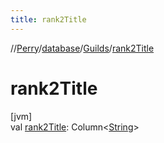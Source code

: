 ```yaml
---
title: rank2Title
---
```

//[Perry](../../../index.html)/[database](../index.html)/[Guilds](index.html)/[rank2Title](rank2-title.html)



# rank2Title



[jvm]\
val [rank2Title](rank2-title.html): Column&lt;[String](https://kotlinlang.org/api/latest/jvm/stdlib/kotlin/-string/index.html)&gt;




